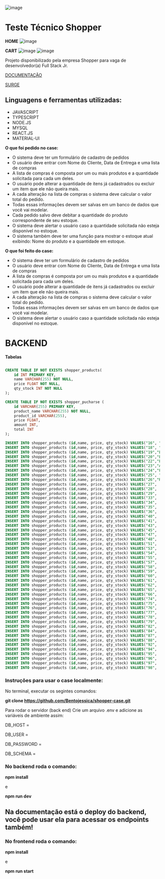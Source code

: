 ![image](https://user-images.githubusercontent.com/84422472/194757567-d50d242d-a7ca-4284-9d73-1df19a083957.png)


# Teste Técnico Shopper

**HOME**
![image](https://user-images.githubusercontent.com/84422472/194757584-9f247c3d-b746-454f-9138-8a9ed3c2fea0.png)

**CART**
![image](https://user-images.githubusercontent.com/84422472/194757607-7e6ef51f-0081-4e9f-8bcd-d209b6785856.png)
![image](https://user-images.githubusercontent.com/84422472/194757628-ca410dd8-ba96-4425-8c08-04f1aa6eda9a.png)

Projeto disponibilizado pela empresa Shopper para vaga de desenvolvedor(a) Full Stack Jr.

[DOCUMENTAÇÃO](https://documenter.getpostman.com/view/19889845/2s83zfQkVz)

[SURGE](tasteless-store.surge.sh)

## Linguagens e ferramentas utilizadas:

- JAVASCRIPT
- TYPESCRIPT
- NODE.JS
- MYSQL
- REACT.JS
- MATERIAL-UI

**O que foi pedido no case:**

- O sistema deve ter um formulário de cadastro de pedidos
- O usuário deve entrar com Nome do Cliente, Data de Entrega e uma lista de compras
- A lista de compras é composta por um ou mais produtos e a quantidade solicitada para cada um deles.
- O usuário pode alterar a quantidade de itens já cadastrados ou excluir um item que ele não queira mais.
- A cada alteração na lista de compras o sistema deve calcular o valor total do pedido.
- Todas essas informações devem ser salvas em um banco de dados que você vai modelar.
- Cada pedido salvo deve debitar a quantidade do produto correspondente de seu estoque.
- O sistema deve alertar o usuário caso a quantidade solicitada não esteja disponível no estoque.
- O sistema também deve ter uma função para mostrar o estoque atual exibindo: Nome do produto e a quantidade em estoque.

**O que foi feito do case:** 

- O sistema deve ter um formulário de cadastro de pedidos
- O usuário deve entrar com Nome do Cliente, Data de Entrega e uma lista de compras
- A lista de compras é composta por um ou mais produtos e a quantidade solicitada para cada um deles.
- O usuário pode alterar a quantidade de itens já cadastrados ou excluir um item que ele não queira mais.
- A cada alteração na lista de compras o sistema deve calcular o valor total do pedido.
- Todas essas informações devem ser salvas em um banco de dados que você vai modelar.
- O sistema deve alertar o usuário caso a quantidade solicitada não esteja disponível no estoque.


# BACKEND

**Tabelas** 

```sql

CREATE TABLE IF NOT EXISTS shopper_products(
    id INT PRIMARY KEY,
    name VARCHAR(255) NOT NULL,
    price FLOAT NOT NULL,
    qty_stock INT NOT NULL
);

CREATE TABLE IF NOT EXISTS shopper_pucharse (
    id VARCHAR(255) PRIMARY KEY,
    product_name VARCHAR(255) NOT NULL,
    product_id VARCHAR(255),
    price FLOAT,
    amount INT,
    total INT
);

INSERT INTO shopper_products (id,name, price, qty_stock) VALUES("16", "AZEITE  PORTUGUÊS EXTRA VIRGEM GALLO 500ML",	"20.49", 158);
INSERT INTO shopper_products (id,name, price, qty_stock) VALUES("18", "BEBIDA ENERGÉTICA VIBE 2L", "8.99",	659);
INSERT INTO shopper_products (id,name, price, qty_stock) VALUES("19","ENERGÉTICO RED BULL ENERGY DRINK 250ML",7.29,909);
INSERT INTO shopper_products (id,name, price, qty_stock) VALUES("20","ENERGÉTICO RED BULL ENERGY DRINK 355ML",10.79,159);
INSERT INTO shopper_products (id,name, price, qty_stock) VALUES("22","ENERGÉTICO RED BULL ENERGY DRINK SEM AÇÚCAR 250ML",7.49,659);
INSERT INTO shopper_products (id,name, price, qty_stock) VALUES("23","ÁGUA MINERAL BONAFONT SEM GÁS 1 5L", 2.39, 909);
INSERT INTO shopper_products (id,name, price, qty_stock) VALUES("24","FILME DE PVC WYDA 28CMX15M",3.99,160);
INSERT INTO shopper_products (id,name, price, qty_stock) VALUES("25", "FILME DE PVC PRATSY 15M",	4.39,	410);
INSERT INTO shopper_products (id,name, price, qty_stock) VALUES("26","ROLO DE PAPEL ALUMÍNIO WYDA 30CMX7 5M",5.79, 660);
INSERT INTO shopper_products (id,name, price, qty_stock) VALUES("27",	"ÁGUA MINERAL SEM GÁS MINALBA 1 5L",2.29, 910);
INSERT INTO shopper_products (id,name, price, qty_stock) VALUES("28",	"GUARDANAPO GRAND HOTEL SCOTT 24X24CM C/ 50UN",	4.39,	160);
INSERT INTO shopper_products (id,name, price, qty_stock) VALUES("29",	"GUARDANAPO DIA A DIA SCOTT 24X22CM C/ 50UN",	2.59,	411);
INSERT INTO shopper_products (id,name, price, qty_stock) VALUES("33",	"GUARDANAPO FOLHA DUPLA SNOB 23	5X23 5CM C/50UN" , 4.25, 411);
INSERT INTO shopper_products (id,name, price, qty_stock) VALUES("34",	"GUARDANAPO FOLHA SIMPLES SNOB 24X22CM C/ 50UN",	2.19,	661);
INSERT INTO shopper_products (id,name, price, qty_stock) VALUES("35",	"PAPEL TOALHA SNOB C/ 2UN",	5.39,	912);
INSERT INTO shopper_products (id,name, price, qty_stock) VALUES("36",	"TOALHA DE PAPEL SCOTT DURAMAX C/ 1UN",	11.29,	162);
INSERT INTO shopper_products (id,name, price, qty_stock) VALUES("40",	"PRATO DESCARTÁVEL COPOBRAS 18CM",	1.99,	163);
INSERT INTO shopper_products (id,name, price, qty_stock) VALUES("41",	"PRATO DESCARTÁVEL COPOBRAS 15CM",	2.09,	413);
INSERT INTO shopper_products (id,name, price, qty_stock) VALUES("43",	"PRATO DESCARTÁVEL COPOBRAS 21CM",	3.79,	913);
INSERT INTO shopper_products (id,name, price, qty_stock) VALUES("45",	"COLHER DESCARTÁVEL MASTER PRAFESTA BRANCA C/ 50UN",	5.99,	413);
INSERT INTO shopper_products (id,name, price, qty_stock) VALUES("47",	"GARFO DESCARTÁVEL MASTER PRAFESTA CRYSTAL C/ 50UN",	7.49,	914);
INSERT INTO shopper_products (id,name, price, qty_stock) VALUES("48",	"FACA DESCARTÁVEL MASTER PRAFESTA CRYSTAL C/ 50UN",	8.99,	164);
INSERT INTO shopper_products (id,name, price, qty_stock) VALUES("51",	"SACO PARA LIXO DOVER ROLL SUPER FORTE AZUL 50L C/ 30UN",	42.9,	915);
INSERT INTO shopper_products (id,name, price, qty_stock) VALUES("53",	"PANO PARA LIMPEZA PERFEX C/ 5UN",	6.99,	415);
INSERT INTO shopper_products (id,name, price, qty_stock) VALUES("54",	"PANO PARA LIMPEZA ALKLIN C/ 5UN",	4.79,	665);
INSERT INTO shopper_products (id,name, price, qty_stock) VALUES("55",	"VELA SANTA CRUZ BRANCA C/8 25G", 5.89,	915);
INSERT INTO shopper_products (id,name, price, qty_stock) VALUES("57",	"VELA SANTA CRUZ C/8 30G",	6.89,	416);
INSERT INTO shopper_products (id,name, price, qty_stock) VALUES("58",	"BEBIDA DE SOJA SOYOS SÚFRESH LARANJA E CENOURA 1L",	4.99,	666);
INSERT INTO shopper_products (id,name, price, qty_stock) VALUES("59",	"BEBIDA A BASE DE SOJA ADES LARANJA 1L",	5.39,	916);
INSERT INTO shopper_products (id,name, price, qty_stock) VALUES("60",	"BEBIDA A BASE DE SOJA ADES MAÇÃ 1L",	5.59,	166);
INSERT INTO shopper_products (id,name, price, qty_stock) VALUES("61",	"BEBIDA À BASE DE SOJA ADES MAÇÃ ZERO 1L",	7.39,	416);
INSERT INTO shopper_products (id,name, price, qty_stock) VALUES("62",	"BEBIDA À BASE DE SOJA ADES LARANJA ZERO 1L",	7.39,	667);
INSERT INTO shopper_products (id,name, price, qty_stock) VALUES("65",	"CREME DE TRATAMENTO ELSEVE ULTRA LISO 300G",	16.99,	417);
INSERT INTO shopper_products (id,name, price, qty_stock) VALUES("66",	"CREME DE TRATAMENTO ELSEVE OLÉO EXTRAORDINÁRIO 300G",	18.99,	667);
INSERT INTO shopper_products (id,name, price, qty_stock) VALUES("74",	"DESODORANTE ROLL ON DOVE ORIGINAL 50ML",	10.49,	669);
INSERT INTO shopper_products (id,name, price, qty_stock) VALUES("75",   "DESODORANTE ROLL ON DOVE SENSITIVE SEM PERFUME 50ML",	10.74,	919);
INSERT INTO shopper_products (id,name, price, qty_stock) VALUES("76",	"DESODORANTE AEROSOL DOVE BEAUTY 150ML",	14.99, 169);
INSERT INTO shopper_products (id,name, price, qty_stock) VALUES("77",	"DESODORANTE AEROSOL DOVE PURE 100G",	13.19,	419);
INSERT INTO shopper_products (id,name, price, qty_stock) VALUES("78",    "REFRIGERANTE ANTARCTICA GUARANÁ 2L",	6.79,	670);
INSERT INTO shopper_products (id,name, price, qty_stock) VALUES("79",	"ÁGUA MINERAL SEM GÁS CRYSTAL GARRAFÃO 5L",	7.99,	920);
INSERT INTO shopper_products (id,name, price, qty_stock) VALUES("82",	"REFRIGERANTE H2OH! DE LIMÃO 500ML",	3.09,	670);
INSERT INTO shopper_products (id,name, price, qty_stock) VALUES("84",	"DESODORANTE AEROSOL NIVEA SENSITIVE SEM PERFUME 150ML",	11.99,	171);
INSERT INTO shopper_products (id,name, price, qty_stock) VALUES("87",	"REFRIGERANTE H2OH! LIMÃO 1 5L",	6.99, 921);
INSERT INTO shopper_products (id,name, price, qty_stock) VALUES("88",	"DESODORANTE AEROSOL NIVEA BLACK&WHITE INVISIBLE MASCULINO 150ML",	11.99,	171);
INSERT INTO shopper_products (id,name, price, qty_stock) VALUES("92",	"ÁGUA MINERAL PRATA SEM GÁS 1 5L",	3.09, 172);
INSERT INTO shopper_products (id,name, price, qty_stock) VALUES("94",	"NÉCTAR MAGUARY DE MARACUJÁ 1L",	4.49,	672);
INSERT INTO shopper_products (id,name, price, qty_stock) VALUES("95",	"REFRIGERANTE ANTARCTICA GUARANÁ ZERO 2L",	5.79,	923);
INSERT INTO shopper_products (id,name, price, qty_stock) VALUES("96",	"ÁGUA MINERAL SEM GÁS CRYSTAL PET 1 5L",2.59, 173);
INSERT INTO shopper_products (id,name, price, qty_stock) VALUES("97",   "AGUA MINERAL BONAFONT SEM GÁS 500ML",	1.75,	423);
INSERT INTO shopper_products (id,name, price, qty_stock) VALUES("98",   "DESODORANTE AEROSOL REXONA ANTIBACTERIANO + INVISIBLE PROTECTION FEMININO 150ML",	11.99,	673);

```

### Instruções para usar o case localmente:

No terminal, executar os segintes comandos:

**git clone https://github.com/Bentojessica/shooper-case.git**

Para rodar o servidor (back end)
Crie um arquivo .env e adicione as variáveis de ambiente assim:

DB_HOST = 

DB_USER = 

DB_PASSWORD = 

DB_SCHEMA =

### No backend roda o comando:

**npm install**
 
 e
 
 **npm run dev**

## Na documentação está o deploy do backend, você pode usar ela para acessar os endpoints também!

### No frontend roda o comando:

**npm install**

e

**npm run start**

